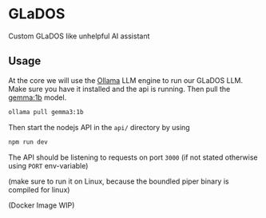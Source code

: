 # GLaDOS

Custom GLaDOS like unhelpful AI assistant

## Usage

At the core we will use the [Ollama](https://ollama.com/) LLM engine to run our GLaDOS LLM. Make sure you have it installed and the api is running. Then pull the [gemma:1b](https://ollama.com/library/gemma3:1b) model.

```sh
ollama pull gemma3:1b
```

Then start the nodejs API in the `api/` directory by using

```sh
npm run dev
```

The API should be listening to requests on port `3000` (if not stated otherwise using `PORT` env-variable)

(make sure to run it on Linux, because the boundled piper binary is compiled for linux)

(Docker Image WIP)